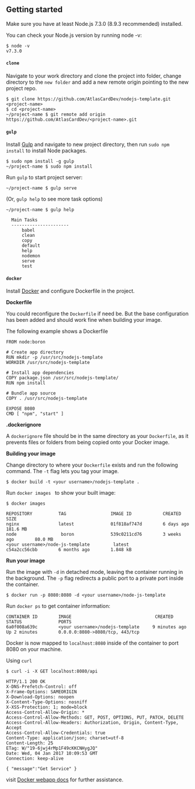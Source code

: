 ## Getting started

Make sure you have at least Node.js 7.3.0 (8.9.3 recommended) installed.

You can check your Node.js version by running node -v:

``` console
$ node -v
v7.3.0
```

#### `clone`

Navigate to your work directory and clone the project into <project-name> folder, change directory to the `new folder` and add a new remote origin pointing to the new project repo.

``` console
$ git clone https://github.com/AtlasCardDev/nodejs-template.git <project-name>
$ cd <project-name>
~/project-name $ git remote add origin https://github.com/AtlasCardDev/<project-name>.git
```

#### `gulp`

Install [Gulp](https://github.com/gulpjs/gulp/blob/master/docs/getting-started.md#getting-started) and navigate to new project directory, then run `sudo npm install` to install Node packages.

``` console
$ sudo npm install -g gulp
~/project-name $ sudo npm install
```

Run `gulp` to start project server:

``` console
~/project-name $ gulp serve
```

(Or, `gulp help` to see more task options)

``` console
~/project-name $ gulp help

  Main Tasks
  ----------------------
      babel
      clean
      copy
      default
      help
      nodemon
      serve
      test
```

#### `docker`

Install [Docker](https://www.docker.com/products/docker#/mac) and configure Dockerfile in the project.

**Dockerfile**

You could reconfigure the  `Dockerfile` if need be. But the base configuration has been added and should work fine when building your image.

The following example shows a Dockerfile

```
FROM node:boron

# Create app directory
RUN mkdir -p /usr/src/nodejs-template
WORKDIR /usr/src/nodejs-template

# Install app dependencies
COPY package.json /usr/src/nodejs-template/
RUN npm install

# Bundle app source
COPY . /usr/src/nodejs-template

EXPOSE 8080
CMD [ "npm", "start" ]
```

**.dockerignore**

A `dockerignore` file should be in the same directory as your `Dockerfile`, as it prevents files or folders from being copied onto your Docker image.

**Building your image**

Change directory to where your `Dockerfile` exists and run the following command. The `-t` flag lets you tag your image.

``` console
$ docker build -t <your username>/nodejs-template .
```

Run `docker images ` to show your built image:

``` console
$ docker images

REPOSITORY          TAG                 IMAGE ID            CREATED             SIZE
nginx               latest              01f818af747d        6 days ago          181.6 MB
node                 boron              539c0211cd76        3 weeks ago        80.0 MB
<your username>/node-js-template         latest              c54a2cc56cbb        6 months ago        1.848 kB
```

**Run your image**

Run the image with `-d` in detached mode, leaving the container running in the background. The `-p` flag redirects a public port to a private port inside the container.

``` console
$ docker run -p 8080:8080 -d <your username>/node-js-template
```

Run `docker ps` to get container information:

``` console
CONTAINER ID        IMAGE                                CREATED             STATUS              PORTS
6a0f008a639c        <your username>/nodejs-template     9 minutes ago       Up 2 minutes        0.0.0.0:8080->8080/tcp, 443/tcp
```

Docker is now mapped to `localhost:8080` inside of the container to port 8080 on your machine.

Using `curl`

``` console
$ curl -i -X GET localhost:8080/api

HTTP/1.1 200 OK
X-DNS-Prefetch-Control: off
X-Frame-Options: SAMEORIGIN
X-Download-Options: noopen
X-Content-Type-Options: nosniff
X-XSS-Protection: 1; mode=block
Access-Control-Allow-Origin: *
Access-Control-Allow-Methods: GET, POST, OPTIONS, PUT, PATCH, DELETE
Access-Control-Allow-Headers: Authorization, Origin, Content-Type, Accept
Access-Control-Allow-Credentials: true
Content-Type: application/json; charset=utf-8
Content-Length: 25
ETag: W/"19-6jwj4rMp1F49cKKCNHygJQ"
Date: Wed, 04 Jan 2017 10:09:53 GMT
Connection: keep-alive

{ "message":"Get Service" }
```

visit [Docker webapp docs](https://nodejs.org/en/docs/guides/nodejs-docker-webapp/) for further assistance.